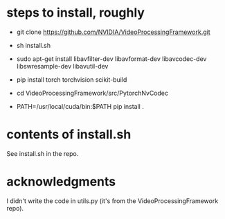 # steps to install, roughly
* git clone https://github.com/NVIDIA/VideoProcessingFramework.git

* sh install.sh

* sudo apt-get install libavfilter-dev libavformat-dev libavcodec-dev libswresample-dev libavutil-dev

* pip install torch torchvision scikit-build

* cd VideoProcessingFramework/src/PytorchNvCodec

* PATH=/usr/local/cuda/bin:$PATH pip install . 

# contents of install.sh

See install.sh in the repo.

# acknowledgments

I didn't write the code in utils.py (it's from the VideoProcessingFramework repo).